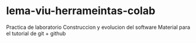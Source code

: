 # lema-viu-herrameintas-colab
Practica de laboratorio Construccion y evolucion del software
Material para el tutorial de git + github
